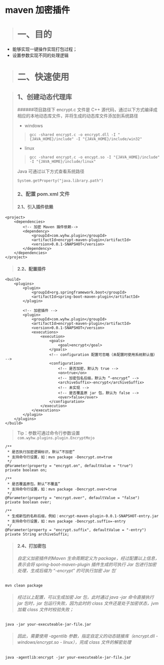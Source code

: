 # maven 加密插件
># 一、目的
- 能够实现一键操作实现打包过程；
- 设置参数实现不同的处理逻辑

># 二、快速使用

>## 1、创建动态代理库
>######项目路径下 encrypt.c 文件是 C++ 源代码，通过以下方式编译成相应的本地动态库文件，并将生成的动态库文件添加到系统路径
> - windows
>>     gcc -shared encrypt.c -o encrypt.dll -I "{JAVA_HOME}/include" -I "{JAVA_HOME}/include/win32"
> - linux
>>     gcc -shared encrypt.c -o encypt.so -I "{JAVA_HOME}/include" -I "{JAVA_HOME}/include/linux"
>
> Java 可通过以下方式查看系统路径
>    
>     System.getProperty("java.library.path")
>### 2、配置 pom.xml 文件
>#### 2.1、引入插件依赖
    <project>
        <dependencies>
            <!-- 加密 Maven 插件依赖-->
            <dependency>
                <groupId>com.wyhw.plugin</groupId>
                <artifactId>encrypt-maven-plugin</artifactId>
                <version>0.0.1-SNAPSHOT</version>
            </dependency>
        </dependencies>
    </project>

>#### 2.2、配置插件
    <build>
        <plugins>
            <plugin>
                <groupId>org.springframework.boot</groupId>
                <artifactId>spring-boot-maven-plugin</artifactId>
            </plugin>
     
            <!-- 加密插件 -->
            <plugin>
                <groupId>com.wyhw.plugin</groupId>
                <artifactId>encrypt-maven-plugin</artifactId>
                <version>0.0.1-SNAPSHOT</version>
                <executions>
                    <execution>
                        <goals>
                            <goal>encrypt</goal>
                        </goals>
                        <!-- configuration 配置可忽略（未配置时使用系统默认值） -->
                        <configuration>
                            <!-- 是否加密，默认为 true -->
                            <on>true</on>
                            <!-- 加密包名后缀，默认为 “-encrypt” -->
                            <archiveSuffix>-encrypt</archiveSuffix>
                            <!-- 未实现 -->
                            <!-- 是否覆盖原 jar 包，默认为 false -->
                            <over>false</over>
                        </configuration>
                    </execution>
                </executions>
            </plugin>
        </plugins>
    </build>
> Tip：参数可通过命令行参数设置<br>
    `com.wyhw.plugins.plugin.EncryptMojo`
   
    /**
     * 是否执行加密逻辑标识，默认“不加密”
     * 支持命令行设置，如：mvn package -Dencrypt.on=true
     */
    @Parameter(property = "encrypt.on", defaultValue = "true")
    private boolean on;
   
    /**
     * 是否覆盖原包，默认“不覆盖”
     * 支持命令行设置，如：mvn package -Dencrypt.over=true
     */
    @Parameter(property = "encrypt.over", defaultValue = "false")
    private boolean over;
   
    /**
     * 生成新包的名称后缀，例如：encrypt-maven-plugin-0.0.1-SNAPSHOT-entry.jar
     * 支持命令行设置，如：mvn package -Dencrypt.suffix=-entry
     */
    @Parameter(property = "encrypt.suffix", defaultValue = "-entry")
    private String archiveSuffix;

>#### 2.4、打加密包
>###### 自定义加密插件的Maven 生命周期定义为 package，经过配置以上信息，表示会将 spring-boot-maven-plugin 插件生成的可执行 Jar 包进行加密处理，生成后缀为 “-encrypt” 的可执行加密 Jar 包`
    
    mvn clean package

>###### 经过以上配置，可以生成加密 Jar 包，此时通过 java -jar 命令直接执行 jar 包时，jar 包运行失败，因为此时的 class 文件还是处于加密状态，jvm 加载 class 文件时校验失败；

    java -jar your-executeable-jar-file.jar

>###### 因此，需要使用 -agentlib 参数，指定自定义的动态链接库（encrypt.dll - windows/encrypt.so - linux），完成 class 文件的解密处理
    
    java -agentlib:encrypt -jar your-executeable-jar-file.jar